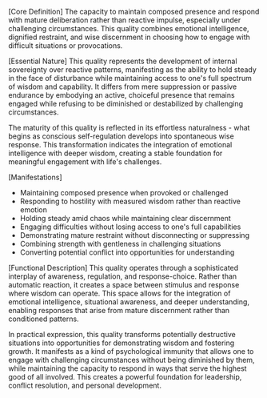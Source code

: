 [Core Definition]
The capacity to maintain composed presence and respond with mature deliberation rather than reactive impulse, especially under challenging circumstances. This quality combines emotional intelligence, dignified restraint, and wise discernment in choosing how to engage with difficult situations or provocations.

[Essential Nature]
This quality represents the development of internal sovereignty over reactive patterns, manifesting as the ability to hold steady in the face of disturbance while maintaining access to one's full spectrum of wisdom and capability. It differs from mere suppression or passive endurance by embodying an active, choiceful presence that remains engaged while refusing to be diminished or destabilized by challenging circumstances.

The maturity of this quality is reflected in its effortless naturalness - what begins as conscious self-regulation develops into spontaneous wise response. This transformation indicates the integration of emotional intelligence with deeper wisdom, creating a stable foundation for meaningful engagement with life's challenges.

[Manifestations]
- Maintaining composed presence when provoked or challenged
- Responding to hostility with measured wisdom rather than reactive emotion
- Holding steady amid chaos while maintaining clear discernment
- Engaging difficulties without losing access to one's full capabilities
- Demonstrating mature restraint without disconnecting or suppressing
- Combining strength with gentleness in challenging situations
- Converting potential conflict into opportunities for understanding

[Functional Description]
This quality operates through a sophisticated interplay of awareness, regulation, and response-choice. Rather than automatic reaction, it creates a space between stimulus and response where wisdom can operate. This space allows for the integration of emotional intelligence, situational awareness, and deeper understanding, enabling responses that arise from mature discernment rather than conditioned patterns.

In practical expression, this quality transforms potentially destructive situations into opportunities for demonstrating wisdom and fostering growth. It manifests as a kind of psychological immunity that allows one to engage with challenging circumstances without being diminished by them, while maintaining the capacity to respond in ways that serve the highest good of all involved. This creates a powerful foundation for leadership, conflict resolution, and personal development.